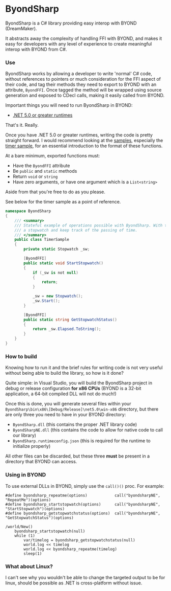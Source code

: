 # ByondSharp

ByondSharp is a C# library providing easy interop with BYOND (DreamMaker).

It abstracts away the complexity of handling FFI with BYOND, and makes it easy for developers with any level of experience to create meaningful interop with BYOND from C#.

### Use

ByondSharp works by allowing a developer to write 'normal' C# code, without references to pointers or much consideration for the FFI aspect of their code, and tag their methods they need to export to BYOND with an attribute, ``ByondFFI``. Once tagged the method will be wrapped using source generation and exposed to CDecl calls, making it easily called from BYOND.

Important things you will need to run ByondSharp in BYOND:
- [.NET 5.0 or greater runtimes](https://dotnet.microsoft.com/download/dotnet/5.0)

That's it. Really.

Once you have .NET 5.0 or greater runtimes, writing the code is pretty straight forward. I would recommend looking at the [samples](https://github.com/bobbahbrown/ByondSharp/blob/master/ByondSharp/Samples.cs), especially the [timer sample](https://github.com/bobbahbrown/ByondSharp/blob/master/ByondSharp/TimerSample.cs), for an essential introduction to the format of these functions.

At a bare minimum, exported functions must:
- Have the ``ByondFFI`` attribute
- Be ``public`` and ``static`` methods
- Return ``void`` or ``string``
- Have zero arguments, or have one argument which is a ``List<string>``

Aside from that you're free to do as you please.

See below for the timer sample as a point of reference.

```csharp
namespace ByondSharp
{
    /// <summary>
    /// Stateful example of operations possible with ByondSharp. With these two calls, one can maintain 
    /// a stopwatch and keep track of the passing of time.
    /// </summary>
    public class TimerSample
    {
        private static Stopwatch _sw;

        [ByondFFI]
        public static void StartStopwatch()
        {
            if (_sw is not null)
            {
                return;
            }

            _sw = new Stopwatch();
            _sw.Start();
        }

        [ByondFFI]
        public static string GetStopwatchStatus()
        {
            return _sw.Elapsed.ToString();
        }
    }
}
```

### How to build

Knowing how to run it and the brief rules for writing code is not very useful without being able to build the library, so how is it done?

Quite simple: in Visual Studio, you will build the ByondSharp project in debug or release configuration **for x86 CPUs** (BYOND is a 32-bit application, a 64-bit compiled DLL will not do much!)

Once this is done, you will generate several files within your ``ByondSharp\bin\x86\[Debug/Release]\net5.0\win-x86`` directory, but there are only three you need to have in your BYOND directory:
- ``ByondSharp.dll`` (this contains the proper .NET library code)
- ``ByondSharpNE.dll`` (this contains the code to allow for native code to call our library)
- ``ByondSharp.runtimeconfig.json`` (this is required for the runtime to initialize properly)

All other files can be discarded, but these three __must__ be present in a directory that BYOND can access.

### Using in BYOND

To use external DLLs in BYOND, simply use the ``call()()`` proc. For example:

```dm
#define byondsharp_repeatme(options)			call("byondsharpNE", "RepeatMe")(options)
#define byondsharp_startstopwatch(options)		call("byondsharpNE", "StartStopwatch")(options)
#define byondsharp_getstopwatchstatus(options)	call("byondsharpNE", "GetStopwatchStatus")(options)

/world/New()
	byondsharp_startstopwatch(null)
	while (1)
		var/timelog = byondsharp_getstopwatchstatus(null)
		world.log << timelog
		world.log << byondsharp_repeatme(timelog)
		sleep(1)
```

### What about Linux?

I can't see why you wouldn't be able to change the targeted output to be for linux, should be possible as .NET is cross-platform without issue.